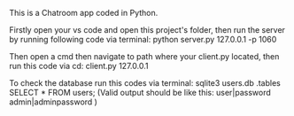 This is a Chatroom app coded in Python.

Firstly open your vs code and open this project's folder, then run the server by running following code via terminal:
python server.py 127.0.0.1 -p 1060

Then open a cmd then navigate to path where your client.py located, then run this code via cd:
client.py 127.0.0.1

To check the database run this codes via terminal:
sqlite3 users.db
.tables
SELECT * FROM users;
(Valid output should be like this:
user|password
admin|adminpassword
)
